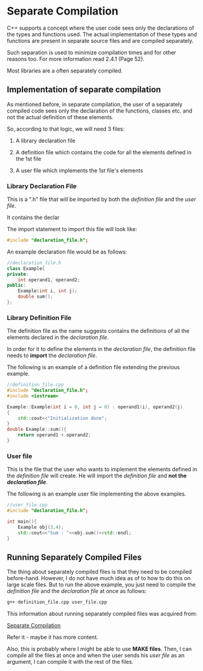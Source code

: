 # Separate Compilation

C++ supports a concept where the user code sees only the declarations of the types and functions used. The actual implementation of these types and functions are present in separate source files and are compiled separately.

Such separation is used to minimize compilation times and for other reasons too. For more information read 2.4.1 (Page 52).

Most libraries are a often separately compiled.

## Implementation of separate compilation

As mentioned before, in separate compilation, the user of a separately compiled code sees only the declaration of the functions, classes etc. and not the actual definition of these elements.

So, according to that logic, we will need 3 files:

1.  A library declaration file

2.  A  definition file which contains the code for all the elements defined in the 1st file

3.  A user file which implements the 1st file's elements



### Library Declaration File

This is a ".h" file that will be imported by both the *definition file* and the *user file*.

It contains the declar

The import statement to import this file will look like:

```cpp
#include "declaration_file.h";
```

An example declaration file would be as follows:

```cpp
//declaration_file.h
class Example{
private:
    int operand1, operand2;
public:
    Example(int i, int j);
    double sum();
};
```

### Library Definition File

The definition file as the name suggests contains the definitions of all the elements declared in the *declaration file*.

In order for it to define the elements in the *declaration file*, the definition file needs to **import** the *declaration file*.

The following is an example of a definition file extending the previous example.

```cpp
//definition_file.cpp
#include "declaration_file.h";
#include <iostream>

Example::Example(int i = 0, int j = 0) : operand1(i), operand2(j)
{
    std::cout<<"Initialization done";
}
double Example::sum(){
    return operand1 + operand2;
}
```

### User file

This is the file that the user who wants to implement the elements defined in the *definition file* will create. He will import the *definition file* and **not the *declaration file***.

The following is an example user file implementing the above examples.

```cpp
//user_file.cpp
#include "declaration_file.h";

int main(){
    Example obj(3,4);
    std::cout<<"Sum : "<<obj.sum()<<std::endl;
}
```

## Running Separately Compiled Files

The thing about separately compiled files is that they need to be compiled before-hand. However, I do not have much idea as of to how to do this on large scale files. But to run the above example, you just need to compile the *definition file* and the *declaration file* at once as follows:

```bash
g++ definition_file.cpp user_file.cpp
```

This information about running separately compiled files was acquired from:

[Separate Compilation](http://www.eeng.dcu.ie/~ee553/ee402notes/html/ch03s14.html)

Refer it - maybe it has more content.

Also, this is probably where I might be able to use **MAKE files**. Then, I can compile all the files at once and when the user sends his *user file* as an argument, I can compile it with the rest of the files.
